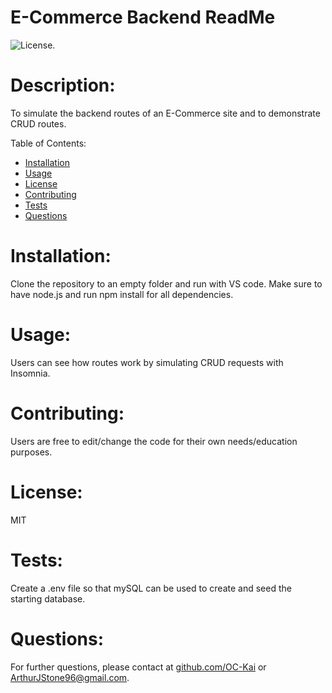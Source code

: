 # E-Commerce Backend ReadMe

![License.](https://img.shields.io/badge/License-MIT-green)

# Description:
To simulate the backend routes of an E-Commerce site and to demonstrate CRUD routes.

Table of Contents:
- [Installation](#installation)
- [Usage](#usage)
- [License](#license)
- [Contributing](#contributing)
- [Tests](#tests)
- [Questions](#questions)

# Installation:
Clone the repository to an empty folder and run with VS code. Make sure to have node.js and run npm install for all dependencies.

# Usage:
Users can see how routes work by simulating CRUD requests with Insomnia.

# Contributing:
Users are free to edit/change the code for their own needs/education purposes.

# License:
MIT

# Tests:
Create a .env file so that mySQL can be used to create and seed the starting database.

# Questions:
For further questions, please contact at [github.com/OC-Kai](https://github.com/OC-Kai) or <a href = "mailto:ArthurJStone96@gmail.com">ArthurJStone96@gmail.com</a>.

